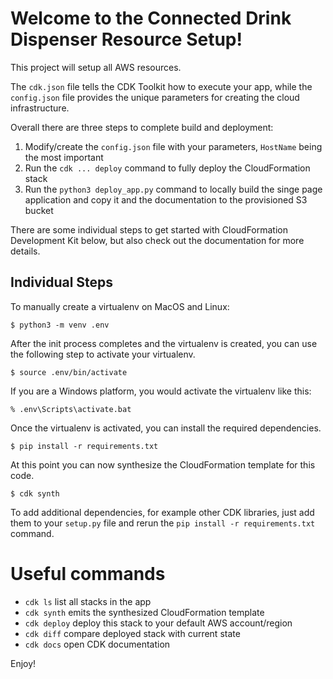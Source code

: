 
# Welcome to the Connected Drink Dispenser Resource Setup!

This project will setup all AWS resources.

The `cdk.json` file tells the CDK Toolkit how to execute your app, while the `config.json` file provides the unique parameters for creating the cloud infrastructure.

Overall there are three steps to complete build and deployment:

1. Modify/create the `config.json` file with your parameters, `HostName` being the most important
1. Run the `cdk ... deploy` command to fully deploy the CloudFormation stack
1. Run the `python3 deploy_app.py` command to locally build the singe page application and copy it and the documentation to the provisioned S3 bucket

There are some individual steps to get started with CloudFormation Development Kit below, but also check out the documentation for more details.

## Individual Steps

To manually create a virtualenv on MacOS and Linux:

```
$ python3 -m venv .env
```

After the init process completes and the virtualenv is created, you can use the following
step to activate your virtualenv.

```
$ source .env/bin/activate
```

If you are a Windows platform, you would activate the virtualenv like this:

```
% .env\Scripts\activate.bat
```

Once the virtualenv is activated, you can install the required dependencies.

```
$ pip install -r requirements.txt
```

At this point you can now synthesize the CloudFormation template for this code.

```
$ cdk synth
```

To add additional dependencies, for example other CDK libraries, just add
them to your `setup.py` file and rerun the `pip install -r requirements.txt`
command.

# Useful commands

 * `cdk ls`          list all stacks in the app
 * `cdk synth`       emits the synthesized CloudFormation template
 * `cdk deploy`      deploy this stack to your default AWS account/region
 * `cdk diff`        compare deployed stack with current state
 * `cdk docs`        open CDK documentation

Enjoy!
